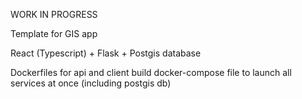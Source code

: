 WORK IN PROGRESS

Template for GIS app

React (Typescript) + Flask + Postgis database

Dockerfiles for api and client build
docker-compose file to launch all services at once (including postgis db)